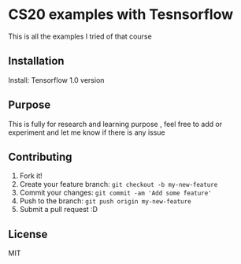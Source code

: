 # CS20 examples with Tesnsorflow

This is all the examples I tried of that course

## Installation

Install: Tensorflow 1.0 version

## Purpose

This is fully for research and learning purpose , feel free to add or experiment and let me know if there is any issue

## Contributing

1. Fork it!
2. Create your feature branch: `git checkout -b my-new-feature`
3. Commit your changes: `git commit -am 'Add some feature'`
4. Push to the branch: `git push origin my-new-feature`
5. Submit a pull request :D



## License

MIT
